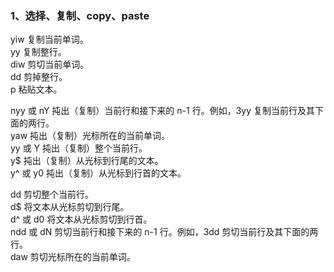 ### 1、选择、复制、copy、paste 
yiw	复制当前单词。  
yy	复制整行。  
diw	剪切当前单词。  
dd	剪掉整行。  
p	粘贴文本。  


nyy 或 nY	扽出（复制）当前行和接下来的 n-1 行。例如，3yy 复制当前行及其下面的两行。  
yaw	扽出（复制）光标所在的当前单词。  
yy 或 Y	扽出（复制）整个当前行。  
y$	扽出（复制）从光标到行尾的文本。  
y^ 或 y0	扽出（复制）从光标到行首的文本。  


dd	剪切整个当前行。  
d$	将文本从光标剪切到行尾。  
d^ 或 d0	将文本从光标剪切到行首。  
ndd 或 dN	剪切当前行和接下来的 n-1 行。例如，3dd 剪切当前行及其下面的两行。  
daw	剪切光标所在的当前单词。  


